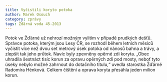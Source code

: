 ```yaml
---
title: Vyčistili koryto potoka
author: Marek Osouch
category: zprávy
tags: Žďárná voda 45-2013
---
```


Potok ve Žďárné už nehrozí možným vylitím v případě prudkých dešťů. Správce potoka, kterým jsou Lesy ČR, se rozhodl během letních měsíců vyčistit více než dvou set metrový úsek potoka od nánosů bahna a trávy, a zlepšit tak jeho průtok. Navíc byly zpevněny opěrné zdi koryta. „Obec uhradila šestnáct tisíc korun za opravu opěrných zdí pod mosty, neboť tyto úseky nebylo možné zahrnout do dotačního titulu,“ uvedla starostka Žďárné Radomíra Hénková. Celkem čištění a oprava koryta přesáhla jeden milion korun.
